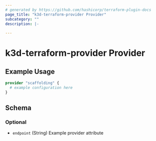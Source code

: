 ```yaml
---
# generated by https://github.com/hashicorp/terraform-plugin-docs
page_title: "k3d-terraform-provider Provider"
subcategory: ""
description: |-
  
---
```


# k3d-terraform-provider Provider



## Example Usage

```terraform
provider "scaffolding" {
  # example configuration here
}
```

<!-- schema generated by tfplugindocs -->
## Schema

### Optional

- `endpoint` (String) Example provider attribute
